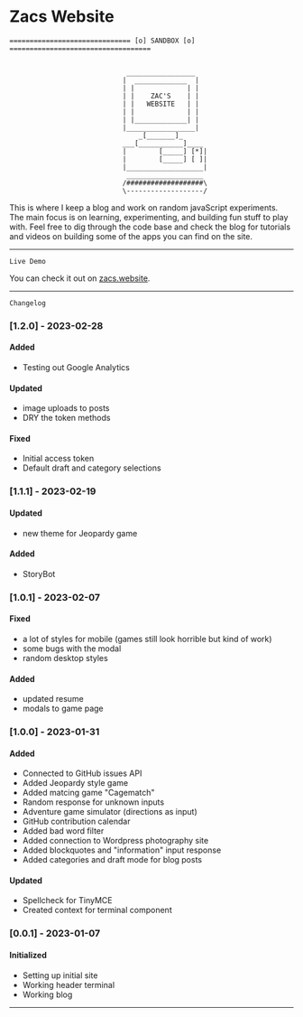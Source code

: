 # Zacs Website

    ============================== [o] SANDBOX [o] ===================================


                                 _________________
                                |  _____________  |
                                | |             | |
                                | |    ZAC'S    | |
                                | |   WEBSITE   | |
                                | |             | |
                                | |_____________| |
                                |_________________|
                                    _[_______]_
                                ___[___________]____
                                |        [_____] [*]|
                                |        [_____] [ ]|
                                |___________________|
                                 ___________________
                                /###################\
                                \-------------------/

This is where I keep a blog and work on random javaScript experiments.
The main focus is on learning, experimenting, and building fun stuff to play with.
Feel free to dig through the code base and check the blog for tutorials and videos on building
some of the apps you can find on the site.

---

    Live Demo

You can check it out on [zacs.website](https://www.zacs.website).

---

    Changelog

### [1.2.0] - 2023-02-28

#### Added

- Testing out Google Analytics

#### Updated

- image uploads to posts
- DRY the token methods

#### Fixed

- Initial access token
- Default draft and category selections

### [1.1.1] - 2023-02-19

#### Updated

- new theme for Jeopardy game

#### Added

- StoryBot

### [1.0.1] - 2023-02-07

#### Fixed

- a lot of styles for mobile (games still look horrible but kind of work)
- some bugs with the modal
- random desktop styles

#### Added

- updated resume
- modals to game page

### [1.0.0] - 2023-01-31

#### Added

- Connected to GitHub issues API
- Added Jeopardy style game
- Added matcing game "Cagematch"
- Random response for unknown inputs
- Adventure game simulator (directions as input)
- GitHub contribution calendar
- Added bad word filter
- Added connection to Wordpress photography site
- Added blockquotes and "information" input response
- Added categories and draft mode for blog posts

#### Updated

- Spellcheck for TinyMCE
- Created context for terminal component

### [0.0.1] - 2023-01-07

#### Initialized

- Setting up initial site
- Working header terminal
- Working blog

---
